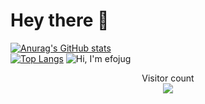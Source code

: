 # Hey there 👋
[![Anurag's GitHub stats](https://github-readme-stats.vercel.app/api?username=efojug&count_private=true&show_icons=true&include_all_commits=true&theme=vue)](https://github.com/anuraghazra/github-readme-stats)  
[![Top Langs](https://github-readme-stats.vercel.app/api/top-langs/?username=efojug&layout=compact&theme=vue)](https://github.com/anuraghazra/github-readme-stats)
<img src="https://raw.githubusercontent.com/sagar-viradiya/sagar-viradiya/master/resources/banner.png" alt="Hi, I'm efojug">
<p align="center"> 
  Visitor count<br>
  <img src="https://profile-counter.glitch.me/efojug/count.svg" />
</p>
